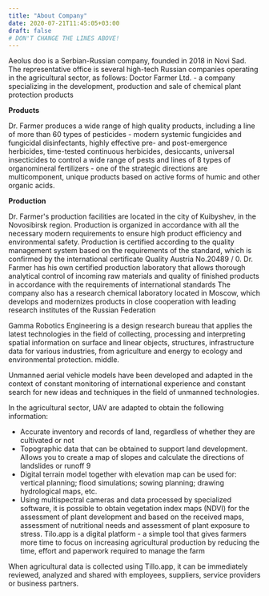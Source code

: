 ```yaml
---
title: "About Company"
date: 2020-07-21T11:45:05+03:00
draft: false
# DON'T CHANGE THE LINES ABOVE!
---
```


Aeolus doo is a Serbian-Russian company, founded in 2018 in Novi Sad.
The representative office is several high-tech Russian companies operating in the agricultural sector, as follows:
Doctor Farmer Ltd. - a company specializing in the development, production and sale of chemical plant protection products

**Products**

Dr. Farmer produces a wide range of high quality products, including a line of more than 60 types of pesticides - modern systemic fungicides and fungicidal disinfectants, highly effective pre- and post-emergence herbicides, time-tested continuous herbicides, desiccants, universal insecticides to control a wide range of pests and lines of 8 types of organomineral fertilizers - one of the strategic directions are multicomponent, unique products based on active forms of humic and other organic acids.

**Production**

Dr. Farmer's production facilities are located in the city of Kuibyshev, in the Novosibirsk region. Production is organized in accordance with all the necessary modern requirements to ensure high product efficiency and environmental safety. Production is certified according to the quality management system based on the requirements of the standard, which is confirmed by the international certificate Quality Austria No.20489 / 0. Dr. Farmer has his own certified production laboratory that allows thorough analytical control of incoming raw materials and quality of finished
products in accordance with the requirements of international standards The company also has a research chemical laboratory located in Moscow, which develops and modernizes products in close cooperation with leading research institutes of the Russian Federation

Gamma Robotics Engineering is a design research bureau that applies the latest technologies in the field of collecting, processing and interpreting spatial information on surface and linear objects, structures, infrastructure data for various industries, from agriculture and energy to ecology and environmental protection.
middle.

Unmanned aerial vehicle models have been developed and adapted in the context of constant monitoring of international experience and constant search for new ideas and techniques in the field of unmanned technologies.

In the agricultural sector, UAV are adapted to obtain the following information:

- Accurate inventory and records of land, regardless of whether they are cultivated or not
- Topographic data that can be obtained to support land development. Allows you to create a map of slopes and calculate the directions of landslides or runoff 9
- Digital terrain model together with elevation map can be used for: vertical
planning; flood simulations; sowing planning; drawing hydrological maps, etc.
- Using multispectral cameras and data processed by
specialized software, it is possible to obtain vegetation index maps (NDVI) for the assessment of plant development and based on the received maps, assessment of nutritional needs and assessment of plant exposure to stress.
Tilo.app is a digital platform - a simple tool that gives farmers more time to focus on increasing agricultural production by reducing the time, effort and paperwork required to manage the farm

When agricultural data is collected using Tillo.app, it can be immediately reviewed, analyzed and shared with employees, suppliers, service providers or business partners.
